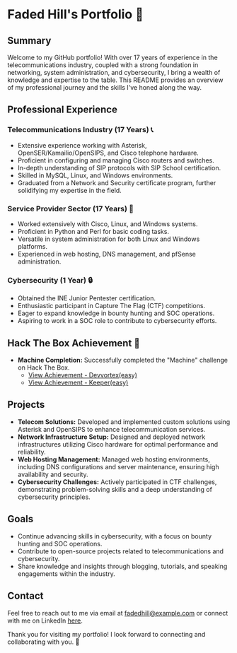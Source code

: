 # Faded Hill's Portfolio 🚀

## Summary
Welcome to my GitHub portfolio! With over 17 years of experience in the telecommunications industry, coupled with a strong foundation in networking, system administration, and cybersecurity, I bring a wealth of knowledge and expertise to the table. This README provides an overview of my professional journey and the skills I've honed along the way.

## Professional Experience
### Telecommunications Industry (17 Years) 📞
- Extensive experience working with Asterisk, OpenSER/Kamailio/OpenSIPS, and Cisco telephone hardware.
- Proficient in configuring and managing Cisco routers and switches.
- In-depth understanding of SIP protocols with SIP School certification.
- Skilled in MySQL, Linux, and Windows environments.
- Graduated from a Network and Security certificate program, further solidifying my expertise in the field.

### Service Provider Sector (17 Years) 💼
- Worked extensively with Cisco, Linux, and Windows systems.
- Proficient in Python and Perl for basic coding tasks.
- Versatile in system administration for both Linux and Windows platforms.
- Experienced in web hosting, DNS management, and pfSense administration.

### Cybersecurity (1 Year) 🔒
- Obtained the INE Junior Pentester certification.
- Enthusiastic participant in Capture The Flag (CTF) competitions.
- Eager to expand knowledge in bounty hunting and SOC operations.
- Aspiring to work in a SOC role to contribute to cybersecurity efforts.

## Hack The Box Achievement 🎉
- **Machine Completion:** Successfully completed the "Machine" challenge on Hack The Box.
  - [View Achievement - Devvortex(easy)](https://www.hackthebox.com/achievement/machine/1833240/577)
  - [View Achievement - Keeper(easy)](https://www.hackthebox.com/achievement/machine/1833240/556)

## Projects
- **Telecom Solutions:** Developed and implemented custom solutions using Asterisk and OpenSIPS to enhance telecommunication services.
- **Network Infrastructure Setup:** Designed and deployed network infrastructures utilizing Cisco hardware for optimal performance and reliability.
- **Web Hosting Management:** Managed web hosting environments, including DNS configurations and server maintenance, ensuring high availability and security.
- **Cybersecurity Challenges:** Actively participated in CTF challenges, demonstrating problem-solving skills and a deep understanding of cybersecurity principles.

## Goals
- Continue advancing skills in cybersecurity, with a focus on bounty hunting and SOC operations.
- Contribute to open-source projects related to telecommunications and cybersecurity.
- Share knowledge and insights through blogging, tutorials, and speaking engagements within the industry.

## Contact
Feel free to reach out to me via email at fadedhill@example.com or connect with me on LinkedIn [here](https://www.linkedin.com/in/fadedhill).

Thank you for visiting my portfolio! I look forward to connecting and collaborating with you. 🙌
